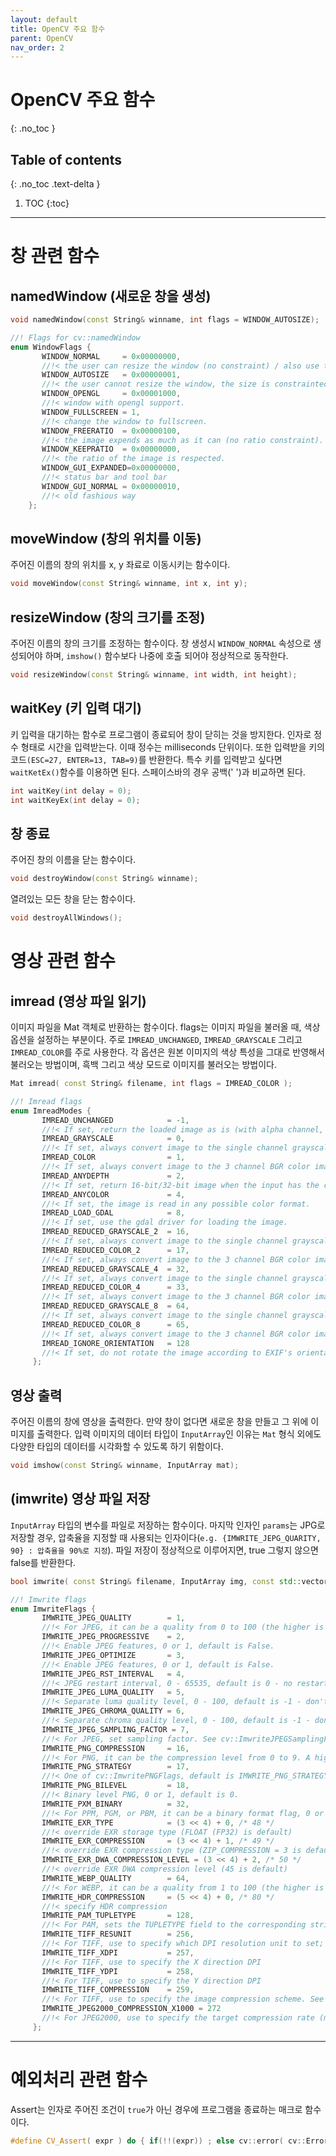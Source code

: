 ```yaml
---
layout: default
title: OpenCV 주요 함수
parent: OpenCV
nav_order: 2
---
```


# OpenCV 주요 함수
{: .no_toc }

## Table of contents
{: .no_toc .text-delta }

1. TOC
{:toc}

---


# 창 관련 함수
## namedWindow (새로운 창을 생성)
```cpp
void namedWindow(const String& winname, int flags = WINDOW_AUTOSIZE);
```
```cpp
//! Flags for cv::namedWindow
enum WindowFlags {
       WINDOW_NORMAL     = 0x00000000, 
       //!< the user can resize the window (no constraint) / also use to switch a fullscreen window to a normal size.
       WINDOW_AUTOSIZE   = 0x00000001, 
       //!< the user cannot resize the window, the size is constrainted by the image displayed.
       WINDOW_OPENGL     = 0x00001000, 
       //!< window with opengl support.
       WINDOW_FULLSCREEN = 1,          
       //!< change the window to fullscreen.
       WINDOW_FREERATIO  = 0x00000100, 
       //!< the image expends as much as it can (no ratio constraint).
       WINDOW_KEEPRATIO  = 0x00000000, 
       //!< the ratio of the image is respected.
       WINDOW_GUI_EXPANDED=0x00000000, 
       //!< status bar and tool bar
       WINDOW_GUI_NORMAL = 0x00000010, 
       //!< old fashious way
    };
```

## moveWindow (창의 위치를 이동)
주어진 이름의 창의 위치를 x, y 좌료로 이동시키는 함수이다.
```cpp
void moveWindow(const String& winname, int x, int y);
```


## resizeWindow (창의 크기를 조정)
주어진 이름의 창의 크기를 조정하는 함수이다. 창 생성시 `WINDOW_NORMAL` 속성으로 생성되어야 하며, `imshow()` 함수보다 나중에 호출 되어야 정상적으로 동작한다.
```cpp
void resizeWindow(const String& winname, int width, int height);


```

## waitKey (키 입력 대기)
키 입력을 대기하는 함수로 프로그램이 종료되어 창이 닫히는 것을 방지한다. 인자로 정수 형태로 시간을 입력받는다. 이때 정수는 milliseconds 단위이다. 또한 입력받을 키의 코드`(ESC=27, ENTER=13, TAB=9)`를 반환한다. 특수 키를 입력받고 싶다면 `waitKetEx()`함수를 이용하면 된다. 스페이스바의 경우 공백(' ')과 비교하면 된다.

```cpp
int waitKey(int delay = 0);
int waitKeyEx(int delay = 0);
```

## 창 종료
주어진 창의 이름을 닫는 함수이다.
```cpp
void destroyWindow(const String& winname);
```
열려있는 모든 창을 닫는 함수이다.
```cpp
void destroyAllWindows();
```


# 영상 관련 함수
## imread (영상 파일 읽기)
이미지 파일을 Mat 객체로 반환하는 함수이다. flags는 이미지 파일을 불러올 때, 색상 옵션을 설정하는 부분이다. 주로 `IMREAD_UNCHANGED`, `IMREAD_GRAYSCALE` 그리고 `IMREAD_COLOR`를 주로 사용한다. 각 옵션은 원본 이미지의 색상 특성을 그대로 반영해서 불러오는 방법이며, 흑백 그리고 색상 모드로 이미지를 불러오는 방법이다.
```cpp
Mat imread( const String& filename, int flags = IMREAD_COLOR );
```
```cpp
//! Imread flags
enum ImreadModes {
       IMREAD_UNCHANGED            = -1, 
       //!< If set, return the loaded image as is (with alpha channel, otherwise it gets cropped). Ignore EXIF orientation.
       IMREAD_GRAYSCALE            = 0,  
       //!< If set, always convert image to the single channel grayscale image (codec internal conversion).
       IMREAD_COLOR                = 1,  
       //!< If set, always convert image to the 3 channel BGR color image.
       IMREAD_ANYDEPTH             = 2,  
       //!< If set, return 16-bit/32-bit image when the input has the corresponding depth, otherwise convert it to 8-bit.
       IMREAD_ANYCOLOR             = 4,  
       //!< If set, the image is read in any possible color format.
       IMREAD_LOAD_GDAL            = 8,  
       //!< If set, use the gdal driver for loading the image.
       IMREAD_REDUCED_GRAYSCALE_2  = 16, 
       //!< If set, always convert image to the single channel grayscale image and the image size reduced 1/2.
       IMREAD_REDUCED_COLOR_2      = 17, 
       //!< If set, always convert image to the 3 channel BGR color image and the image size reduced 1/2.
       IMREAD_REDUCED_GRAYSCALE_4  = 32, 
       //!< If set, always convert image to the single channel grayscale image and the image size reduced 1/4.
       IMREAD_REDUCED_COLOR_4      = 33, 
       //!< If set, always convert image to the 3 channel BGR color image and the image size reduced 1/4.
       IMREAD_REDUCED_GRAYSCALE_8  = 64, 
       //!< If set, always convert image to the single channel grayscale image and the image size reduced 1/8.
       IMREAD_REDUCED_COLOR_8      = 65, 
       //!< If set, always convert image to the 3 channel BGR color image and the image size reduced 1/8.
       IMREAD_IGNORE_ORIENTATION   = 128 
       //!< If set, do not rotate the image according to EXIF's orientation flag.
     };
```

## 영상 출력
주어진 이름의 창에 영상을 출력한다. 만약 창이 없다면 새로운 창을 만들고 그 위에 이미지를 출력한다. 입력 이미지의 데이터 타입이 `InputArray`인 이유는 `Mat` 형식 외에도 다양한 타입의 데이터를 시각화할 수 있도록 하기 위함이다.
```cpp
void imshow(const String& winname, InputArray mat);
```

## (imwrite) 영상 파일 저장
`InputArray` 타입의 변수를 파일로 저장하는 함수이다. 마지막 인자인 `params`는 JPG로 저장할 경우, 압축율을 지정할 때 사용되는 인자이다(`e.g. {IMWRITE_JEPG_QUARITY, 90} : 압축율을 90%로 지정`). 파일 저장이 정상적으로 이루어지면, true 그렇지 않으면 false를 반환한다.
```cpp
bool imwrite( const String& filename, InputArray img, const std::vector<int>& params = std::vector<int>());
```

```cpp
//! Imwrite flags
enum ImwriteFlags {
       IMWRITE_JPEG_QUALITY        = 1,  
       //!< For JPEG, it can be a quality from 0 to 100 (the higher is the better). Default value is 95.
       IMWRITE_JPEG_PROGRESSIVE    = 2,  
       //!< Enable JPEG features, 0 or 1, default is False.
       IMWRITE_JPEG_OPTIMIZE       = 3,  
       //!< Enable JPEG features, 0 or 1, default is False.
       IMWRITE_JPEG_RST_INTERVAL   = 4,  
       //!< JPEG restart interval, 0 - 65535, default is 0 - no restart.
       IMWRITE_JPEG_LUMA_QUALITY   = 5,  
       //!< Separate luma quality level, 0 - 100, default is -1 - don't use.
       IMWRITE_JPEG_CHROMA_QUALITY = 6,  
       //!< Separate chroma quality level, 0 - 100, default is -1 - don't use.
       IMWRITE_JPEG_SAMPLING_FACTOR = 7, 
       //!< For JPEG, set sampling factor. See cv::ImwriteJPEGSamplingFactorParams.
       IMWRITE_PNG_COMPRESSION     = 16, 
       //!< For PNG, it can be the compression level from 0 to 9. A higher value means a smaller size and longer compression time. If specified, strategy is changed to IMWRITE_PNG_STRATEGY_DEFAULT (Z_DEFAULT_STRATEGY). Default value is 1 (best speed setting).
       IMWRITE_PNG_STRATEGY        = 17, 
       //!< One of cv::ImwritePNGFlags, default is IMWRITE_PNG_STRATEGY_RLE.
       IMWRITE_PNG_BILEVEL         = 18, 
       //!< Binary level PNG, 0 or 1, default is 0.
       IMWRITE_PXM_BINARY          = 32, 
       //!< For PPM, PGM, or PBM, it can be a binary format flag, 0 or 1. Default value is 1.
       IMWRITE_EXR_TYPE            = (3 << 4) + 0, /* 48 */ 
       //!< override EXR storage type (FLOAT (FP32) is default)
       IMWRITE_EXR_COMPRESSION     = (3 << 4) + 1, /* 49 */ 
       //!< override EXR compression type (ZIP_COMPRESSION = 3 is default)
       IMWRITE_EXR_DWA_COMPRESSION_LEVEL = (3 << 4) + 2, /* 50 */ 
       //!< override EXR DWA compression level (45 is default)
       IMWRITE_WEBP_QUALITY        = 64, 
       //!< For WEBP, it can be a quality from 1 to 100 (the higher is the better). By default (without any parameter) and for quality above 100 the lossless compression is used.
       IMWRITE_HDR_COMPRESSION     = (5 << 4) + 0, /* 80 */ 
       //!< specify HDR compression
       IMWRITE_PAM_TUPLETYPE       = 128,
       //!< For PAM, sets the TUPLETYPE field to the corresponding string value that is defined for the format
       IMWRITE_TIFF_RESUNIT        = 256,
       //!< For TIFF, use to specify which DPI resolution unit to set; see libtiff documentation for valid values
       IMWRITE_TIFF_XDPI           = 257,
       //!< For TIFF, use to specify the X direction DPI
       IMWRITE_TIFF_YDPI           = 258,
       //!< For TIFF, use to specify the Y direction DPI
       IMWRITE_TIFF_COMPRESSION    = 259,
       //!< For TIFF, use to specify the image compression scheme. See libtiff for integer constants corresponding to compression formats. Note, for images whose depth is CV_32F, only libtiff's SGILOG compression scheme is used. For other supported depths, the compression scheme can be specified by this flag; LZW compression is the default.
       IMWRITE_JPEG2000_COMPRESSION_X1000 = 272 
       //!< For JPEG2000, use to specify the target compression rate (multiplied by 1000). The value can be from 0 to 1000. Default is 1000.
     };
```

---


# 예외처리 관련 함수
Assert는 인자로 주어진 조건이 `true`가 아닌 경우에 프로그램을 종료하는 매크로 함수이다.
```cpp
#define CV_Assert( expr ) do { if(!!(expr)) ; else cv::error( cv::Error::StsAssert, #expr, CV_Func, __FILE__, __LINE__ ); } while(0)
```

